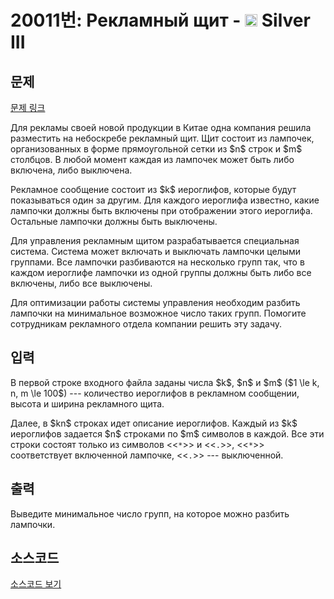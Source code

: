 # 20011번: Рекламный щит - <img src="https://static.solved.ac/tier_small/8.svg" style="height:20px" /> Silver III

<!-- performance -->

<!-- 문제 제출 후 깃허브에 푸시를 했을 때 제출한 코드의 성능이 입력될 공간입니다.-->

<!-- end -->

## 문제

[문제 링크](https://boj.kr/20011)


<p>Для рекламы своей новой продукции в Китае одна компания решила разместить на небоскребе рекламный щит. Щит состоит из лампочек, организованных в форме прямоугольной сетки из $n$ строк и $m$ столбцов. В любой момент каждая из лампочек может быть либо включена, либо выключена.</p>

<p>Рекламное сообщение состоит из $k$ иероглифов, которые будут показываться один за другим. Для каждого иероглифа известно, какие лампочки должны быть включены при отображении этого иероглифа. Остальные лампочки должны быть выключены.</p>

<p>Для управления рекламным щитом разрабатывается специальная система. Система может включать и выключать лампочки целыми группами. Все лампочки разбиваются на несколько групп так, что в каждом иероглифе лампочки из одной группы должны быть либо все включены, либо все выключены.</p>

<p>Для оптимизации работы системы управления необходим разбить лампочки на минимальное возможное число таких групп. Помогите сотрудникам рекламного отдела компании решить эту задачу.</p>



## 입력


<p>В первой строке входного файла заданы числа $k$, $n$ и $m$ ($1 \le k, n, m \le 100$) --- количество иероглифов в рекламном сообщении, высота и ширина рекламного щита.&nbsp;</p>

<p>Далее, в $kn$ строках идет описание иероглифов. Каждый из $k$ иероглифов задается $n$ строками по $m$ символов в каждой. Все эти строки состоят только из символов &lt;&lt;<code>*</code>&gt;&gt; и &lt;&lt;<code>.</code>&gt;&gt;, &lt;&lt;<code>*</code>&gt;&gt; соответствует включенной лампочке, &lt;&lt;<code>.</code>&gt;&gt; --- выключенной.</p>



## 출력


<p>Выведите минимальное число групп, на которое можно разбить лампочки.</p>



## 소스코드

[소스코드 보기](Рекламный%20щит.cpp)